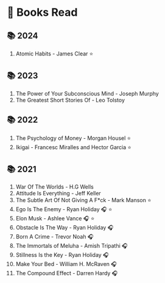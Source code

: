 # 📖 Books Read

## 📚 2024

1. Atomic Habits - James Clear ⭐

## 📚 2023

1. The Power of Your Subconscious Mind - Joseph Murphy
2. The Greatest Short Stories Of - Leo Tolstoy

## 📚 2022

1. The Psychology of Money - Morgan Housel ⭐
2. Ikigai - Francesc Miralles and Hector Garcia ⭐

## 📚 2021

1. War Of The Worlds - H.G Wells
2. Attitude Is Everything - Jeff Keller
3. The Subtle Art Of Not Giving A F*ck - Mark Manson ⭐
4. Ego Is The Enemy - Ryan Holiday 🎧 ⭐
5. Elon Musk - Ashlee Vance  🎧 ⭐
6. Obstacle Is The Way - Ryan Holiday 🎧
7. Born A Crime - Trevor Noah 🎧
8. The Immortals of Meluha - Amish Tripathi 🎧
10. Stillness Is the Key - Ryan Holiday 🎧
11. Make Your Bed - William H. McRaven 🎧
12. The Compound Effect - Darren Hardy 🎧
